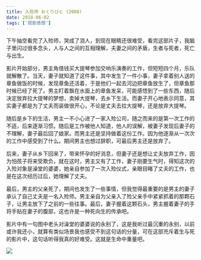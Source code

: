 ```yaml
---
title: 入殓师 おくりびと (2008)
date: 2018-06-02
tags: ['观影感想']
---
```


下午抽空看完了入殓师，哭成了泪人，到现在眼睛还很难受，看完这部片子，我脑子里闪过很多念头，人与人之间的互相理解，夫妻之间的矛盾，生者与死者，死亡与出生。 

影片开始部分，男主角借钱买大提琴参加交响乐演奏的工作，但短短四个月，乐队就解散了。当天，妻子就知道了这件事，其中发生了一件小事，妻子拿着别人送的章鱼做饭的时候，发现章鱼还活着，于是他们一起去河边把章鱼放生了，但章鱼那时候已经了死了。男主盯着飘在水面上的章鱼发呆，可能感悟到了一些东西，随后决定放弃拉大提琴的梦想，卖掉大提琴，去乡下生活。而妻子开心地表示同意，其实妻子都是为了丈夫而装做很开心，不论是丈夫去拉大提琴，还是放弃大提琴。 

随后是乡下的生活，男主一不小心进了一家入殓公司，随之而来的是第一次工作的不适，后来逐渐习惯。随后是工作被他人知道，他人的误解，被妻子发现后妻子的不理解，妻子最后回了娘家。而男主还是坚持做着这份工作。因为他逐渐从一次次的工作中感受到了什么。期间男主也想过辞职，可最后男主还是放弃了。 

后来，妻子从乡下回来了，带来怀孕的好消息，但妻子还是想让丈夫放弃工作，因为怕孩子将来受欺负，就在这时，男主又有了工作，妻子刚要生气时，得知这次的入殓对象是澡堂的婆婆，她亲自参加了一次入殓仪式，亲眼目睹了丈夫的工作，也是在这次经历过后，她理解了丈夫。 

最后，男主的父亲死了，期间也发生了一些事情，但我觉得最重要的是男主的妻子承认了自己丈夫是一名入殓师。男主亲自为父亲入了殓父亲手中紧紧抓着的那颗石子，让男主放下了之前的一些往事。最后，妻子握着这颗石头，男主握着妻子的手将手贴在妻子的腹部，这也许是一种死向生的传承吧。 

影片中有一句图中老头对澡堂的婆婆说的永别了，这是我听过最沉重的永别，以前或许我还小，就算有类似场景我也感受不到这句话的分量，可在这部充斥着生与死的影片中，这句话听得我真的好难受。这就是生命中重量吧。 

![](https://personal-1251959693.cos.ap-chengdu.myqcloud.com/2018-06-02-%E5%85%A5%E6%AE%93%E5%B8%88.jpg) 